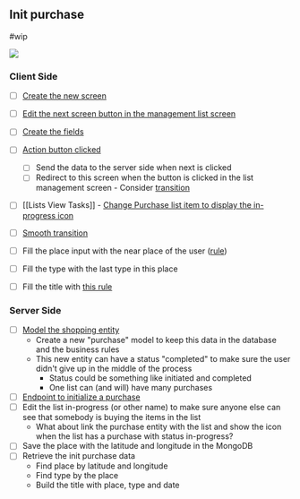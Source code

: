 ## Init purchase
#wip 

<img src="https://user-images.githubusercontent.com/38296002/192411429-f1fd9f12-de8a-4e0e-ad74-f520e3f5af45.png"/>


### Client Side
- [ ] [Create the new screen](https://github.com/gumberss/FinanceControlinatorMobile/issues/106)
- [ ] [Edit the next screen button in the management list screen](https://github.com/gumberss/FinanceControlinatorMobile/issues/107)

- [ ] [Create the fields](https://github.com/gumberss/FinanceControlinatorMobile/issues/108)
- [ ] [Action button clicked](https://github.com/gumberss/FinanceControlinatorMobile/issues/109)
	- [ ] Send the data to the server side when next is clicked
	- [ ] Redirect to this screen when the button is clicked in the list management screen - Consider [transition](https://docs.flutter.dev/cookbook/animation/page-route-animation)
- [ ] [[Lists View Tasks]] - [Change Purchase list item to display the in-progress icon](https://github.com/gumberss/FinanceControlinatorMobile/issues/110)
- [ ] [Smooth transition](https://github.com/gumberss/FinanceControlinatorMobile/issues/111)
- [ ] Fill the place input with the near place of the user ([rule](https://miro.com/app/board/o9J_l7bZIsM=/?moveToWidget=3458764527382856601&cot=14))
- [ ] Fill the type with the last type in this place
- [ ] Fill the title with [this rule](https://miro.com/app/board/o9J_l7bZIsM=/?moveToWidget=3458764527382104088&cot=14)

### Server Side
- [ ] [Model the shopping entity](https://github.com/gumberss/PurchaseListinator/issues/31)
	-  Create a new "purchase" model to keep this data in the database and the business rules 
	- This new entity can have a status "completed" to make sure the user didn't give up in the middle of the process
		- Status could be something like initiated and completed
		- One list can (and will) have many purchases
- [ ] [Endpoint to initialize a purchase](https://github.com/gumberss/PurchaseListinator/issues/32)
- [ ] Edit the list in-progress (or other name) to make sure anyone else can see that somebody is buying the items in the list
	- What about link the purchase entity with the list and show the icon when the list has a purchase with status in-progress?
- [ ] Save the place with the latitude and longitude in the MongoDB
- [ ] Retrieve the init purchase data 
	- Find place by latitude and longitude
	- Find type by the place
	- Build the title with place, type and date





